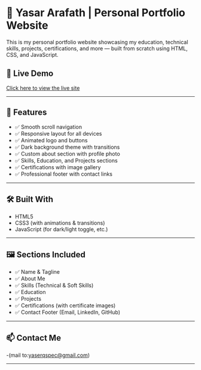 # 💼 Yasar Arafath | Personal Portfolio Website

This is my personal portfolio website showcasing my education, technical skills, projects, certifications, and more — built from scratch using HTML, CSS, and JavaScript.

## 🔗 Live Demo

[Click here to view the live site](https://yasertechie.github.io/Updated_portfolio)  

---

## 📌 Features

- ✅ Smooth scroll navigation
- ✅ Responsive layout for all devices
- ✅ Animated logo and buttons
- ✅ Dark background theme with transitions
- ✅ Custom about section with profile photo
- ✅ Skills, Education, and Projects sections
- ✅ Certifications with image gallery
- ✅ Professional footer with contact links

---

## 🛠️ Built With

- HTML5
- CSS3 (with animations & transitions)
- JavaScript (for dark/light toggle, etc.)

---

## 🖼️ Sections Included

- ✅ Name & Tagline
- ✅ About Me
- ✅ Skills (Technical & Soft Skills)
- ✅ Education
- ✅ Projects
- ✅ Certifications (with certificate images)
- ✅ Contact Footer (Email, LinkedIn, GitHub)

---

## 📫 Contact Me

-(mail to:yaserqspec@gmail.com)

---

